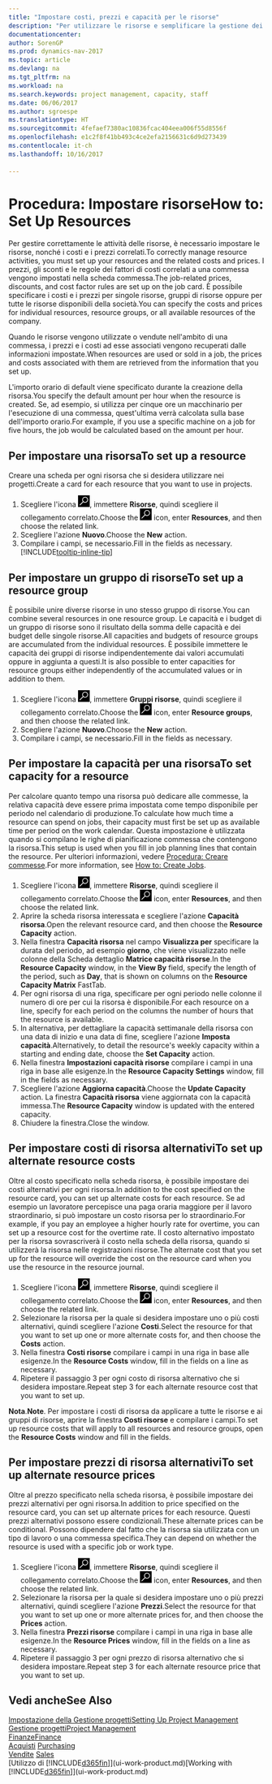 ```yaml
---
title: "Impostare costi, prezzi e capacità per le risorse"
description: "Per utilizzare le risorse e semplificare la gestione dei progetti, specificare i costi e i prezzi per le singole risorse o i gruppi di risorse e impostare la capacità della risorsa."
documentationcenter: 
author: SorenGP
ms.prod: dynamics-nav-2017
ms.topic: article
ms.devlang: na
ms.tgt_pltfrm: na
ms.workload: na
ms.search.keywords: project management, capacity, staff
ms.date: 06/06/2017
ms.author: sgroespe
ms.translationtype: HT
ms.sourcegitcommit: 4fefaef7380ac10836fcac404eea006f55d8556f
ms.openlocfilehash: e1c2f8f41bb493c4ce2efa2156631c6d9d273439
ms.contentlocale: it-ch
ms.lasthandoff: 10/16/2017

---
```

# <a name="how-to-set-up-resources"></a><span data-ttu-id="c8619-103">Procedura: Impostare risorse</span><span class="sxs-lookup"><span data-stu-id="c8619-103">How to: Set Up Resources</span></span>
<span data-ttu-id="c8619-104">Per gestire correttamente le attività delle risorse, è necessario impostare le risorse, nonché i costi e i prezzi correlati.</span><span class="sxs-lookup"><span data-stu-id="c8619-104">To correctly manage resource activities, you must set up your resources and the related costs and prices.</span></span> <span data-ttu-id="c8619-105">I prezzi, gli sconti e le regole dei fattori di costi correlati a una commessa vengono impostati nella scheda commessa.</span><span class="sxs-lookup"><span data-stu-id="c8619-105">The job-related prices, discounts, and cost factor rules are set up on the job card.</span></span> <span data-ttu-id="c8619-106">È possibile specificare i costi e i prezzi per singole risorse, gruppi di risorse oppure per tutte le risorse disponibili della società.</span><span class="sxs-lookup"><span data-stu-id="c8619-106">You can specify the costs and prices for individual resources, resource groups, or all available resources of the company.</span></span>

<span data-ttu-id="c8619-107">Quando le risorse vengono utilizzate o vendute nell'ambito di una commessa, i prezzi e i costi ad esse associati vengono recuperati dalle informazioni impostate.</span><span class="sxs-lookup"><span data-stu-id="c8619-107">When resources are used or sold in a job, the prices and costs associated with them are retrieved from the information that you set up.</span></span>

<span data-ttu-id="c8619-108">L'importo orario di default viene specificato durante la creazione della risorsa.</span><span class="sxs-lookup"><span data-stu-id="c8619-108">You specify the default amount per hour when the resource is created.</span></span> <span data-ttu-id="c8619-109">Se, ad esempio, si utilizza per cinque ore un macchinario per l'esecuzione di una commessa, quest'ultima verrà calcolata sulla base dell'importo orario.</span><span class="sxs-lookup"><span data-stu-id="c8619-109">For example, if you use a specific machine on a job for five hours, the job would be calculated based on the amount per hour.</span></span>

## <a name="to-set-up-a-resource"></a><span data-ttu-id="c8619-110">Per impostare una risorsa</span><span class="sxs-lookup"><span data-stu-id="c8619-110">To set up a resource</span></span>
<span data-ttu-id="c8619-111">Creare una scheda per ogni risorsa che si desidera utilizzare nei progetti.</span><span class="sxs-lookup"><span data-stu-id="c8619-111">Create a card for each resource that you want to use in projects.</span></span>

1. <span data-ttu-id="c8619-112">Scegliere l'icona ![Cerca pagina o report](media/ui-search/search_small.png "icona Cerca pagina o report"), immettere **Risorse**, quindi scegliere il collegamento correlato.</span><span class="sxs-lookup"><span data-stu-id="c8619-112">Choose the ![Search for Page or Report](media/ui-search/search_small.png "Search for Page or Report icon") icon, enter **Resources**, and then choose the related link.</span></span>
2. <span data-ttu-id="c8619-113">Scegliere l'azione **Nuovo**.</span><span class="sxs-lookup"><span data-stu-id="c8619-113">Choose the **New** action.</span></span>
3. <span data-ttu-id="c8619-114">Compilare i campi, se necessario.</span><span class="sxs-lookup"><span data-stu-id="c8619-114">Fill in the fields as necessary.</span></span> [!INCLUDE[tooltip-inline-tip](includes/tooltip-inline-tip_md.md)]  

## <a name="to-set-up-a-resource-group"></a><span data-ttu-id="c8619-115">Per impostare un gruppo di risorse</span><span class="sxs-lookup"><span data-stu-id="c8619-115">To set up a resource group</span></span>
<span data-ttu-id="c8619-116">È possibile unire diverse risorse in uno stesso gruppo di risorse.</span><span class="sxs-lookup"><span data-stu-id="c8619-116">You can combine several resources in one resource group.</span></span> <span data-ttu-id="c8619-117">Le capacità e i budget di un gruppo di risorse sono il risultato della somma delle capacità e dei budget delle singole risorse.</span><span class="sxs-lookup"><span data-stu-id="c8619-117">All capacities and budgets of resource groups are accumulated from the individual resources.</span></span> <span data-ttu-id="c8619-118">È possibile immettere le capacità dei gruppi di risorse indipendentemente dai valori accumulati oppure in aggiunta a questi.</span><span class="sxs-lookup"><span data-stu-id="c8619-118">It is also possible to enter capacities for resource groups either independently of the accumulated values or in addition to them.</span></span>

1. <span data-ttu-id="c8619-119">Scegliere l'icona ![Cerca pagina o report](media/ui-search/search_small.png "icona Cerca pagina o report"), immettere **Gruppi risorse**, quindi scegliere il collegamento correlato.</span><span class="sxs-lookup"><span data-stu-id="c8619-119">Choose the ![Search for Page or Report](media/ui-search/search_small.png "Search for Page or Report icon") icon, enter **Resource groups**, and then choose the related link.</span></span>
2. <span data-ttu-id="c8619-120">Scegliere l'azione **Nuovo**.</span><span class="sxs-lookup"><span data-stu-id="c8619-120">Choose the **New** action.</span></span>
3. <span data-ttu-id="c8619-121">Compilare i campi, se necessario.</span><span class="sxs-lookup"><span data-stu-id="c8619-121">Fill in the fields as necessary.</span></span>

## <a name="to-set-capacity-for-a-resource"></a><span data-ttu-id="c8619-122">Per impostare la capacità per una risorsa</span><span class="sxs-lookup"><span data-stu-id="c8619-122">To set capacity for a resource</span></span>
<span data-ttu-id="c8619-123">Per calcolare quanto tempo una risorsa può dedicare alle commesse, la relativa capacità deve essere prima impostata come tempo disponibile per periodo nel calendario di produzione.</span><span class="sxs-lookup"><span data-stu-id="c8619-123">To calculate how much time a resource can spend on jobs, their capacity must first be set up as available time per period on the work calendar.</span></span> <span data-ttu-id="c8619-124">Questa impostazione è utilizzata quando si compilano le righe di pianificazione commessa che contengono la risorsa.</span><span class="sxs-lookup"><span data-stu-id="c8619-124">This setup is used when you fill in job planning lines that contain the resource.</span></span> <span data-ttu-id="c8619-125">Per ulteriori informazioni, vedere [Procedura: Creare commesse](projects-how-create-jobs.md).</span><span class="sxs-lookup"><span data-stu-id="c8619-125">For more information, see [How to: Create Jobs](projects-how-create-jobs.md).</span></span>

1. <span data-ttu-id="c8619-126">Scegliere l'icona ![Cerca pagina o report](media/ui-search/search_small.png "icona Cerca pagina o report"), immettere **Risorse**, quindi scegliere il collegamento correlato.</span><span class="sxs-lookup"><span data-stu-id="c8619-126">Choose the ![Search for Page or Report](media/ui-search/search_small.png "Search for Page or Report icon") icon, enter **Resources**, and then choose the related link.</span></span>
2. <span data-ttu-id="c8619-127">Aprire la scheda risorsa interessata e scegliere l'azione **Capacità risorsa**.</span><span class="sxs-lookup"><span data-stu-id="c8619-127">Open the relevant resource card, and then choose the **Resource Capacity** action.</span></span>
3. <span data-ttu-id="c8619-128">Nella finestra **Capacità risorsa** nel campo **Visualizza per** specificare la durata del periodo, ad esempio **giorno**, che viene visualizzato nelle colonne della Scheda dettaglio **Matrice capacità risorse**.</span><span class="sxs-lookup"><span data-stu-id="c8619-128">In the **Resource Capacity** window, in the **View By** field, specify the length of the period, such as **Day**, that is shown on columns on the **Resource Capacity Matrix** FastTab.</span></span>
4. <span data-ttu-id="c8619-129">Per ogni risorsa di una riga, specificare per ogni periodo nelle colonne il numero di ore per cui la risorsa è disponibile.</span><span class="sxs-lookup"><span data-stu-id="c8619-129">For each resource on a line, specify for each period on the columns the number of hours that the resource is available.</span></span>
5. <span data-ttu-id="c8619-130">In alternativa, per dettagliare la capacità settimanale della risorsa con una data di inizio e una data di fine, scegliere l'azione **Imposta capacità**.</span><span class="sxs-lookup"><span data-stu-id="c8619-130">Alternatively, to detail the resource's weekly capacity within a starting and ending date, choose the **Set Capacity** action.</span></span>
6. <span data-ttu-id="c8619-131">Nella finestra **Impostazioni capacità risorse** compilare i campi in una riga in base alle esigenze.</span><span class="sxs-lookup"><span data-stu-id="c8619-131">In the **Resource Capacity Settings** window, fill in the fields as necessary.</span></span>
7. <span data-ttu-id="c8619-132">Scegliere l'azione **Aggiorna capacità**.</span><span class="sxs-lookup"><span data-stu-id="c8619-132">Choose the **Update Capacity** action.</span></span> <span data-ttu-id="c8619-133">La finestra **Capacità risorsa** viene aggiornata con la capacità immessa.</span><span class="sxs-lookup"><span data-stu-id="c8619-133">The **Resource Capacity** window is updated with the entered capacity.</span></span>
8. <span data-ttu-id="c8619-134">Chiudere la finestra.</span><span class="sxs-lookup"><span data-stu-id="c8619-134">Close the window.</span></span>

## <a name="to-set-up-alternate-resource-costs"></a><span data-ttu-id="c8619-135">Per impostare costi di risorsa alternativi</span><span class="sxs-lookup"><span data-stu-id="c8619-135">To set up alternate resource costs</span></span>
<span data-ttu-id="c8619-136">Oltre al costo specificato nella scheda risorsa, è possibile impostare dei costi alternativi per ogni risorsa.</span><span class="sxs-lookup"><span data-stu-id="c8619-136">In addition to the cost specified on the resource card, you can set up alternate costs for each resource.</span></span> <span data-ttu-id="c8619-137">Se ad esempio un lavoratore percepisce una paga oraria maggiore per il lavoro straordinario, si può impostare un costo risorsa per lo straordinario.</span><span class="sxs-lookup"><span data-stu-id="c8619-137">For example, if you pay an employee a higher hourly rate for overtime, you can set up a resource cost for the overtime rate.</span></span> <span data-ttu-id="c8619-138">Il costo alternativo impostato per la risorsa sovrascriverà il costo nella scheda della risorsa, quando si utilizzerà la risorsa nelle registrazioni risorse.</span><span class="sxs-lookup"><span data-stu-id="c8619-138">The alternate cost that you set up for the resource will override the cost on the resource card when you use the resource in the resource journal.</span></span>

1. <span data-ttu-id="c8619-139">Scegliere l'icona ![Cerca pagina o report](media/ui-search/search_small.png "icona Cerca pagina o report"), immettere **Risorse**, quindi scegliere il collegamento correlato.</span><span class="sxs-lookup"><span data-stu-id="c8619-139">Choose the ![Search for Page or Report](media/ui-search/search_small.png "Search for Page or Report icon") icon, enter **Resources**, and then choose the related link.</span></span>  
2. <span data-ttu-id="c8619-140">Selezionare la risorsa per la quale si desidera impostare uno o più costi alternativi, quindi scegliere l'azione **Costi**.</span><span class="sxs-lookup"><span data-stu-id="c8619-140">Select the resource for that you want to set up one or more alternate costs for, and then choose the **Costs** action.</span></span>  
3. <span data-ttu-id="c8619-141">Nella finestra **Costi risorse** compilare i campi in una riga in base alle esigenze.</span><span class="sxs-lookup"><span data-stu-id="c8619-141">In the **Resource Costs** window, fill in the fields on a line as necessary.</span></span>  
4. <span data-ttu-id="c8619-142">Ripetere il passaggio 3 per ogni costo di risorsa alternativo che si desidera impostare.</span><span class="sxs-lookup"><span data-stu-id="c8619-142">Repeat step 3 for each alternate resource cost that you want to set up.</span></span>

<span data-ttu-id="c8619-143">**Nota**.</span><span class="sxs-lookup"><span data-stu-id="c8619-143">**Note**.</span></span> <span data-ttu-id="c8619-144">Per impostare i costi di risorsa da applicare a tutte le risorse e ai gruppi di risorse, aprire la finestra **Costi risorse** e compilare i campi.</span><span class="sxs-lookup"><span data-stu-id="c8619-144">To set up resource costs that will apply to all resources and resource groups, open the **Resource Costs** window and fill in the fields.</span></span>

## <a name="to-set-up-alternate-resource-prices"></a><span data-ttu-id="c8619-145">Per impostare prezzi di risorsa alternativi</span><span class="sxs-lookup"><span data-stu-id="c8619-145">To set up alternate resource prices</span></span>
<span data-ttu-id="c8619-146">Oltre al prezzo specificato nella scheda risorsa, è possibile impostare dei prezzi alternativi per ogni risorsa.</span><span class="sxs-lookup"><span data-stu-id="c8619-146">In addition to price specified on the resource card, you can set up alternate prices for each resource.</span></span> <span data-ttu-id="c8619-147">Questi prezzi alternativi possono essere condizionali.</span><span class="sxs-lookup"><span data-stu-id="c8619-147">These alternate prices can be conditional.</span></span> <span data-ttu-id="c8619-148">Possono dipendere dal fatto che la risorsa sia utilizzata con un tipo di lavoro o una commessa specifica.</span><span class="sxs-lookup"><span data-stu-id="c8619-148">They can depend on whether the resource is used with a specific job or work type.</span></span>

1. <span data-ttu-id="c8619-149">Scegliere l'icona ![Cerca pagina o report](media/ui-search/search_small.png "icona Cerca pagina o report"), immettere **Risorse**, quindi scegliere il collegamento correlato.</span><span class="sxs-lookup"><span data-stu-id="c8619-149">Choose the ![Search for Page or Report](media/ui-search/search_small.png "Search for Page or Report icon") icon, enter **Resources**, and then choose the related link.</span></span>
2. <span data-ttu-id="c8619-150">Selezionare la risorsa per la quale si desidera impostare uno o più prezzi alternativi, quindi scegliere l'azione **Prezzi**.</span><span class="sxs-lookup"><span data-stu-id="c8619-150">Select the resource for that you want to set up one or more alternate prices for, and then choose the **Prices** action.</span></span>
3. <span data-ttu-id="c8619-151">Nella finestra **Prezzi risorse** compilare i campi in una riga in base alle esigenze.</span><span class="sxs-lookup"><span data-stu-id="c8619-151">In the **Resource Prices** window, fill in the fields on a line as necessary.</span></span>
4. <span data-ttu-id="c8619-152">Ripetere il passaggio 3 per ogni prezzo di risorsa alternativo che si desidera impostare.</span><span class="sxs-lookup"><span data-stu-id="c8619-152">Repeat step 3 for each alternate resource price that you want to set up.</span></span>

## <a name="see-also"></a><span data-ttu-id="c8619-153">Vedi anche</span><span class="sxs-lookup"><span data-stu-id="c8619-153">See Also</span></span>
[<span data-ttu-id="c8619-154">Impostazione della Gestione progetti</span><span class="sxs-lookup"><span data-stu-id="c8619-154">Setting Up Project Management</span></span>](projects-setup-projects.md)  
[<span data-ttu-id="c8619-155">Gestione progetti</span><span class="sxs-lookup"><span data-stu-id="c8619-155">Project Management</span></span>](projects-manage-projects.md)  
[<span data-ttu-id="c8619-156">Finanze</span><span class="sxs-lookup"><span data-stu-id="c8619-156">Finance</span></span>](finance.md)  
<span data-ttu-id="c8619-157">[Acquisti](purchasing-manage-purchasing.md)       </span><span class="sxs-lookup"><span data-stu-id="c8619-157">[Purchasing](purchasing-manage-purchasing.md)       </span></span>  
<span data-ttu-id="c8619-158">[Vendite](sales-manage-sales.md)    </span><span class="sxs-lookup"><span data-stu-id="c8619-158">[Sales](sales-manage-sales.md)    </span></span>  
<span data-ttu-id="c8619-159">[Utilizzo di [!INCLUDE[d365fin](includes/d365fin_md.md)]](ui-work-product.md)</span><span class="sxs-lookup"><span data-stu-id="c8619-159">[Working with [!INCLUDE[d365fin](includes/d365fin_md.md)]](ui-work-product.md)</span></span>  

